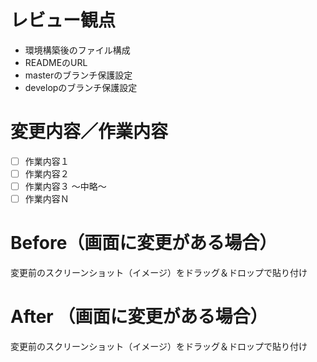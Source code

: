 # レビュー観点
 - 環境構築後のファイル構成
 - READMEのURL
 - masterのブランチ保護設定
 - developのブランチ保護設定

# 変更内容／作業内容
 - [ ] 作業内容１
 - [ ] 作業内容２
 - [ ] 作業内容３
〜中略〜
 - [ ] 作業内容Ｎ

# Before（画面に変更がある場合）
変更前のスクリーンショット（イメージ）をドラッグ＆ドロップで貼り付け

# After （画面に変更がある場合）
変更前のスクリーンショット（イメージ）をドラッグ＆ドロップで貼り付け

